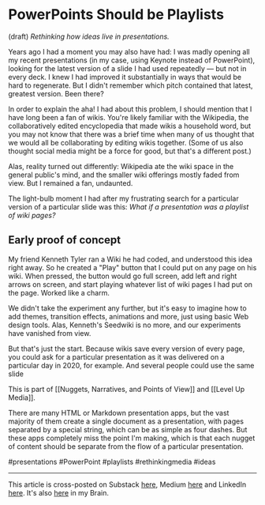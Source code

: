 # PowerPoints Should be Playlists 
 (draft) 
*Rethinking how ideas live in presentations.* 

Years ago I had a moment you may also have had: I was madly opening all my recent presentations (in my case, using Keynote instead of PowerPoint), looking for the latest version of a slide I had used repeatedly — but not in every deck. I knew I had improved it substantially in ways that would be hard to regenerate. But I didn't remember which pitch contained that latest, greatest version. Been there? 

In order to explain the aha! I had about this problem, I should mention that I have long been a fan of wikis. You're likely familiar with the Wikipedia, the collaboratively edited encyclopedia that made wikis a household word, but you may not know that there was a brief time when many of us thought that we would all be collaborating by editing wikis together. (Some of us also thought social media might be a force for good, but that's a different post.) 

Alas, reality turned out differently: Wikipedia ate the wiki space in the general public's mind, and the smaller wiki offerings mostly faded from view. But I remained a fan, undaunted. 

The light-bulb moment I had after my frustrating search for a particular version of a particular slide was this: *What if a presentation was a playlist of wiki pages?* 

## Early proof of concept  

My friend Kenneth Tyler ran a Wiki he had coded, and understood this idea right away. So he created a "Play" button that I could put on any page on his wiki. When pressed, the button would go full screen, add left and right arrows on screen, and start playing whatever list of wiki pages I had put on the page. Worked like a charm. 

We didn't take the experiment any further, but it's easy to imagine how to add themes, transition effects, animations and more, just using basic Web design tools. Alas, Kenneth's Seedwiki is no more, and our experiments have vanished from view. 

But that's just the start. Because wikis save every version of every page, you could ask for a particular presentation as it was delivered on a particular day in 2020, for example. And several people could use the same slide 

This is part of [[Nuggets, Narratives, and Points of View]] and [[Level Up Media]].  

There are many HTML or Markdown presentation apps, but the vast majority of them create a single document as a presentation, with pages separated by a special string, which can be as simple as four dashes. But these apps completely miss the point I'm making, which is that each nugget of content should be separate from the flow of a particular presentation. 



#presentations #PowerPoint #playlists #rethinkingmedia #ideas 

--- 
This article is cross-posted on Substack [here](), Medium [here]() and LinkedIn [here](). It's also [here]() in my Brain.  